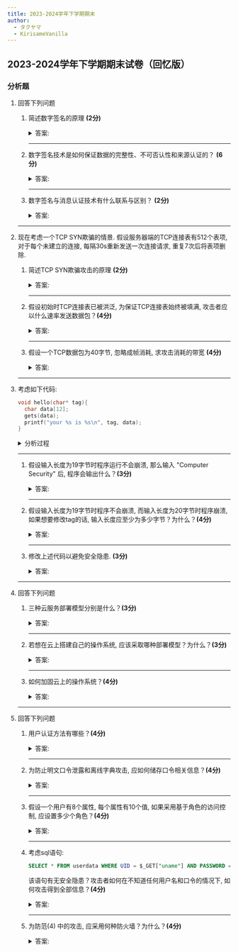 ```yaml
---
title: 2023-2024学年下学期期末
author:
  - タクヤマ
  - KirisameVanilla
---
```


## 2023-2024学年下学期期末试卷（回忆版）

### 分析题

1. 回答下列问题

    1. 简述数字签名的原理 **(2分)**  

        <details>
        <summary>答案:</summary>
        简述定义即可, 不赘述

        </details>

        ***

    2. 数字签名技术是如何保证数据的完整性、不可否认性和来源认证的？ **(6分)**  

        <details>
        <summary>答案:</summary>
        考虑如下情况:

        - Bob要向Alice发送一个带数字签名的消息, 进行签名需要用到Bob的私钥
        - 没有Bob的私钥无法修改消息, 这保证了完整性
        - 只有Bob的公钥能正确验签, 这保证了来源认证与不可否认性

        （按照这个思路分点阐述即可）

        </details>

        ***

    3. 数字签名与消息认证技术有什么联系与区别？ **(2分)**

        <details>
        <summary>答案:</summary>

        - 联系: 两者都用于验证消息的真实性和完整性

        - 区别:
            - 数字签名基于非对称加密, 提供不可否认性
            - 消息认证技术基于对称加密, 无法提供不可否认性

        （言之有理即可）

        </details>

    ***

2. 现在考虑一个TCP SYN欺骗的情景. 假设服务器端的TCP连接表有512个表项, 对于每个未建立的连接, 每隔30s重新发送一次连接请求, 重复7次后将表项删除.

    1. 简述TCP SYN欺骗攻击的原理 **(2分)**  
        <details>
        <summary>答案:</summary>
        简述定义即可, 不赘述

        </details>

        ***

    2. 假设初始时TCP连接表已被洪泛, 为保证TCP连接表始终被填满, 攻击者应以什么速率发送数据包？**(4分)**  
        <details>
        <summary>答案:</summary>
        每个表项存活时间: 30s × 7 = 210s, 需在210s内填满512个表项, 速率 = 512 / 210 ≈ 2.44 包/秒

        </details>

        ***

    3. 假设一个TCP数据包为40字节, 忽略成帧消耗, 求攻击消耗的带宽 **(4分)**  

        <details>
        <summary>答案:</summary>
        每个TCP包40字节, 带宽 = 2.44 包/秒 × 40 字节/包 × 8 比特/字节 = 780.8 bps

        </details>

   ***

3. 考虑如下代码:

    ``` c
    void hello(char* tag){
      char data[12];
      gets(data);
      printf("your %s is %s\n", tag, data);
    }
    ```

    <details>
    <summary>分析过程</summary>

    对于栈溢出问题, 我们首先要对函数调用机制有充分的了解, 根据压栈机制, 调用函数时被压栈的顺序为:

    参数 $\rightarrow$ 返回地址 $\rightarrow$ 旧栈指针 $\rightarrow$ 局部变量

    那么什么时候程序会崩溃呢？返回地址被篡改时肯定会崩溃, 因为程序返回时会访问到非法的地址；旧的栈指针被篡改时也会崩溃, 因为程序虽然能正常返回到原运行位置, 但是指示旧栈帧的指针被篡改到非法地址, 破坏了上下文, 根据压栈顺序, 肯定是旧栈帧的指针会先被覆盖.

    所以, 根据2.中的题设, 输入19字节不崩溃而输入20字节崩溃（注意gets函数会在末尾添加一个'\0'空字符）, 即可推测栈内分配了20字节空间: 当输入为20字节长度时, '\0'空字符添加在第21个字符处, 应该正好开始覆盖在旧栈帧的帧指针处, 导致崩溃.

    在经过实际的gdb测试后, 我们得到具体栈帧结构如图所示（以4字节, 即32位为一行）:

    ```c
    +---------------------------+
    | ...  (main函数的栈帧)      |
    +---------------------------+ <--- hello函数栈帧底部 (高地址)
    | 参数:  char *tag 指针      |
    +---------------------------+
    | 返回地址 (ret addr)        |
    +---------------------------+
    | 旧栈帧的帧指针 (Saved ebp) |
    +---------------------------+ <--- 栈顶指针(ESP)在进入函数后移动
    | ebx (储存GOT表的位置)      |
    +---------------------------+
    | 内存padding (16字节对齐?)  |
    +---------------------------+
    | 局部变量: char data[8]-[11]|
    +---------------------------+
    | 局部变量: char data[4]-[7] |
    +---------------------------+
    | 局部变量: char data[0]-[3] |
    +---------------------------+ <--- 栈顶 (低地址)
    ```

    注: 关于 1. 中的 tag, 我们询问了陈志立教授, 得到的回答如下: "1 题中的本意主要是问data变量对应的打印输出, 题目可能不够严谨. 在具体回答时, 也可以把tag的内容用某个符号表示, 比如\<tag\>. "我们感谢陈老师的澄清!

    </details>

    ***

    1. 假设输入长度为19字节时程序运行不会崩溃, 那么输入 "Computer Security" 后, 程序会输出什么？**(3分)**
        <details>
        <summary>答案:</summary>

        程序会输出 "your \<tag\> is Computer Sec" （data 为输入的前 12 字节）

        </details>

        ***

    2. 假设输入长度为19字节时程序不会崩溃, 而输入长度为20字节时程序崩溃, 如果想要修改tag的话, 输入长度应至少为多少字节？为什么？**(4分)**
        <details>
        <summary>答案:</summary>
        要修改 tag 的话, 至少要输入 28 字节, 理由见上述分析与栈帧结构图

        </details>

        ***

    3. 修改上述代码以避免安全隐患. **(3分)**
        <details>
        <summary>答案:</summary>

        使用安全函数 fgets 即可, 例如:

        ``` C
        void hello(char * tag)
        {
            char data[12];
            fgets(data, sizeof(data), stdin);
            printf("your %s is %s\n", tag, data);
        }
        ```  

        </details>

    ***

4. 回答下列问题

    1. 三种云服务部署模型分别是什么？**(3分)**
        <details>
        <summary>答案:</summary>
        SaaS, PaaS, IaaS

        </details>

        ***

    2. 若想在云上搭建自己的操作系统, 应该采取哪种部署模型？为什么？**(3分)**
        <details>
        <summary>答案:</summary>
        私有云, 用户可自主定制硬件、网络及安全策略, 满足操作系统底层架构的灵活部署需求, 同时资源独享避免与其他租户冲突, 适合对数据隐私和合规性要求高的场景

        </details>

        ***

    3. 如何加固云上的操作系统？**(4分)**
        <details>
        <summary>答案:</summary>
        参考书上相关章节, 言之有理即可

        </details>

    ***

5. 回答下列问题

    1. 用户认证方法有哪些？**(4分)**
        <details>
        <summary>答案:</summary>
        个人知道的信息, 个人持有的物品, 静态生物特征, 动态生物特征

        </details>

        ***

    2. 为防止明文口令泄露和离线字典攻击, 应如何储存口令相关信息？**(4分)**
        <details>
        <summary>答案:</summary>
        加盐, 简述加盐原理

        </details>

        ***

    3. 假设一个用户有8个属性, 每个属性有10个值, 如果采用基于角色的访问控制, 应设置多少个角色？**(4分)**
        <details>
        <summary>答案:</summary>
        $10^8$ 个

        </details>

        ***

    4. 考虑sql语句:

        ``` sql
        SELECT * FROM userdata WHERE UID = $_GET["uname"] AND PASSWORD = $_GET["password"];
        ```

        该语句有无安全隐患？攻击者如何在不知道任何用户名和口令的情况下, 如何攻击得到全部信息？**(4分)**
        <details>
        <summary>答案:</summary>
        有隐患, 向 uname 字段输入 OR 1=1 -- 以绕过密码检测

        </details>

        ***

    5. 为防范(4) 中的攻击, 应采用何种防火墙？为什么？**(4分)**
        <details>
        <summary>答案:</summary>
        应采用应用级防火墙, 因为要对sql语句进行检查, 这是应用层上的机制

        </details>
